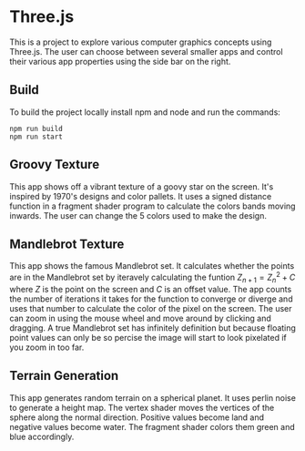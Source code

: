 # Three.js 

This is a project to explore various computer graphics concepts using Three.js. The user can choose between several smaller apps and control their various app properties using the side bar on the right.

## Build

To build the project locally install npm and node and run the commands:
```
npm run build
npm run start
```

## Groovy Texture

This app shows off a vibrant texture of a goovy star on the screen. It's inspired by 1970's designs and color pallets. It uses a signed distance function in a fragment shader program to calculate the colors bands moving inwards. The user can change the 5 colors used to make the design.

## Mandlebrot Texture

This app shows the famous Mandlebrot set. It calculates whether the points are in the Mandlebrot set by iteravely calculating the funtion $Z_{n+1}=Z_n^2+C$ where $Z$ is the point on the screen and $C$ is an offset value. The app counts the number of iterations it takes for the function to converge or diverge and uses that number to calculate the color of the pixel on the screen. The user can zoom in using the mouse wheel and move around by clicking and dragging. A true Mandlebrot set has infinitely definition but because floating point values can only be so percise the image will start to look pixelated if you zoom in too far.

## Terrain Generation

This app generates random terrain on a spherical planet. It uses perlin noise to generate a height map. The vertex shader moves the vertices of the sphere along the normal direction. Positive values become land and negative values become water. The fragment shader colors them green and blue accordingly.